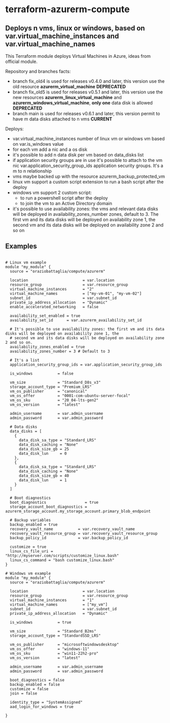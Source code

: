 # terraform-azurerm-compute

## Deploys n vms, linux or windows, based on var.virtual_machine_instances and var.virtual_machine_names

This Terraform module deploys Virtual Machines in Azure, ideas from official module.

Repository and branches facts:
 - branch fix_old4 is used for releases v0.4.0 and later, this version use the old resource **azurerm_virtual_machine** **DEPRECATED**
 - branch fix_old5 is used for releases v0.5.1 and later, this version use the new resources **azurerm_linux_virtual_machine** and **azurerm_windows_virtual_machine**, **only one** data disk is allowed **DEPRECATED**
 - branch main is used for releases v0.6.1 and later, this version permit to have m data disks attached to n vms **CURRENT**

Deploys:
 - var.virtual_machine_instances number of linux vm or windows vm based on var.is_windows value
 - for each vm add a nic and a os disk
 - it's possible to add n data disk per vm based on data_disks list
 - if application security groups are in use it's possible to attach to the vm nic var.application_security_group_ids application security groups. It's a m to n relationship
 - vms maybe backed up with the resource azurerm_backup_protected_vm
 - linux vm support a custom script extension to run a bash script after the deploy
 - windows vm support 2 custom script:
   - to run a powershell script after the deploy
   - to join the vm to an Active Directory domain
 - it's possible to use availability zones: the vms and relevant data disks will be deployed in availability_zones_number zones, default to 3. The first vm and its data disks will be deployed on availability zone 1, the second vm and its data disks will be deployed on availability zone 2 and so on 

## Examples

```hcl

# Linux vm example
module "my_module" {
  source = "oraziobattaglia/compute/azurerm"

  location                        = var.location
  resource_group                  = var.resource_group
  virtual_machine_instances       = "2"
  virtual_machine_names           = ["my-vm-01", "my-vm-02"]
  subnet_id                       = var.subnet_id
  private_ip_address_allocation   = "Dynamic"
  enable_accelerated_networking   = false

  availability_set_enabled = true
  availability_set_id      = var.azurerm_availability_set_id

  # It's possible to use availability zones: the first vm and its data disks will be deployed on availability zone 1, the
  # second vm and its data disks will be deployed on availability zone 2 and so on.
  availability_zones_enabled = true
  availability_zones_number = 3 # Default to 3

  # It's a list
  application_security_group_ids = var.application_security_group_ids

  is_windows           = false

  vm_size              = "Standard_D8s_v3"
  storage_account_type = "Premium_LRS"
  vm_os_publisher      = "canonical"
  vm_os_offer          = "0001-com-ubuntu-server-focal"
  vm_os_sku            = "20_04-lts-gen2"
  vm_os_version        = "latest"

  admin_username       = var.admin_username
  admin_password       = var.admin_password

  # Data disks
  data_disks = [
    {
      data_disk_sa_type = "Standard_LRS"
      data_disk_caching = "None"
      data_disk_size_gb = 25
      data_disk_lun     = 0
    },
    {
      data_disk_sa_type = "Standard_LRS"
      data_disk_caching = "None"
      data_disk_size_gb = 40
      data_disk_lun     = 1
    }
  ]

  # Boot diagnostics
  boot_diagnostics                 = true
  storage_account_boot_diagnostics = azurerm_storage_account.my_storage_account.primary_blob_endpoint

  # Backup variables
  backup_enabled = true
  recovery_vault_name           = var.recovery_vault_name
  recovery_vault_resource_group = var.recovery_vault_resource_group
  backup_policy_id              = var.backup_policy_id

  customize = true
  linux_cs_file_uri = "http://myserver.com/scripts/customize_linux.bash"
  linux_cs_command = "bash customize_linux.bash"
}

# Windows vm example
module "my_module" {
  source = "oraziobattaglia/compute/azurerm"

  location                        = var.location
  resource_group                  = var.resource_group
  virtual_machine_instances       = "1"
  virtual_machine_names           = ["my_vm"]
  subnet_id                       = var.subnet_id
  private_ip_address_allocation   = "Dynamic"

  is_windows           = true

  vm_size              = "Standard_B2ms"
  storage_account_type = "StandardSSD_LRS"

  vm_os_publisher      = "microsoftwindowsdesktop"
  vm_os_offer          = "windows-11"
  vm_os_sku            = "win11-22h2-pro"
  vm_os_version        = "latest"

  admin_username       = var.admin_username
  admin_password       = var.admin_password

  boot_diagnostics = false
  backup_enabled = false
  customize = false
  join = false

  identity_type = "SystemAssigned"
  aad_login_for_windows = true

}

```
